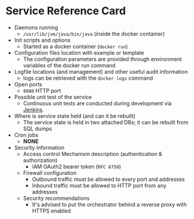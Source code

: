 # Service Reference Card

* Daemons running
  * `/usr/lib/jvm/java/bin/java` (inside the docker container)
* Init scripts and options
  * Started as a docker container (`docker run`)
* Configuration files location with example or template
  * The configuration parameters are provided through environment variables of the docker run command
* Logfile locations (and management) and other useful audit information
  * logs can be retrieved with the `docker logs` command
* Open ports
  * `8080` HTTP port
* Possible unit test of the service
  * Continuous unit tests are conducted during development via [Jenkins](https://jenkins.indigo-datacloud.eu/blue/organizations/jenkins/Pipeline-as-code%2Forchestrator/activity).
* Where is service state held (and can it be rebuilt)
  * The service state is held in two attached DBs; it can be rebuilt from SQL dumps
* Cron jobs
  * **NONE**
* Security information
  * Access control Mechanism description (authentication & authorization)
    * IAM OAuth2 bearer token (`RFC 6750`)
  * Firewall configuration
    * Outbound traffic must be allowed to every port and addresses
    * Inbound traffic must be allowed to HTTP port from any addresses
  * Security recommendations
    * It's advised to put the orchestrator behind a reverse proxy with HTTPS enabled
